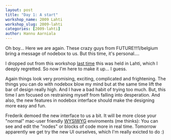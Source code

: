 ```yaml
---
layout: post
title: "Day 1: A start"
workshop_name: 2009 Lahti
workshop_slug: 2009-lahti
categories: [2009-lahti]
author: Hannu Aarniala 
---
```

Oh boy... Here we are again. These crazy guys from FUTURE!!!1/belgium bring a message of nodebox to us. But this time, it's personal....

I dropped out from this workshop <a title="Were and weren't there." href="http://workshops.nodebox.net/2007/students">last time</a> this was held in Lahti, which I deeply regretted. So now I'm here to make it up... I guess.

Again things look very promising, exciting, complicated and frightening. The things you can do with nodebox blow my mind but at the same time lift the bar of design really high. And I have a bad habit of trying too much. But, this time I am focused on restraining myself from falling into desperation. And also, the new features in nodebox interface should make the designing more easy and fun.

Frederik demoed the new interface to us a bit. It will be more close your "normal" mac-user friendly <a href="http://en.wikipedia.org/wiki/WYSIWYG">WYSIWYG</a> enviroments (me thinks): You can see and edit the "nodes" or blocks of code more in real time. Tomorrow apparently we get try the new UI ourselves, which I'm really exicted to do :)

